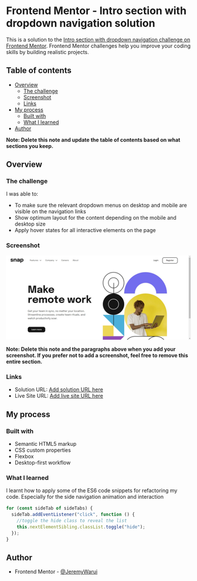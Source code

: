 # Frontend Mentor - Intro section with dropdown navigation solution

This is a solution to the [Intro section with dropdown navigation challenge on Frontend Mentor](https://www.frontendmentor.io/challenges/intro-section-with-dropdown-navigation-ryaPetHE5). Frontend Mentor challenges help you improve your coding skills by building realistic projects.

## Table of contents

- [Overview](#overview)
  - [The challenge](#the-challenge)
  - [Screenshot](#screenshot)
  - [Links](#links)
- [My process](#my-process)
  - [Built with](#built-with)
  - [What I learned](#what-i-learned)
- [Author](#author)

**Note: Delete this note and update the table of contents based on what sections you keep.**

## Overview

### The challenge

I was able to:

- To make sure the relevant dropdown menus on desktop and mobile are visible on the navigation links
- Show optimum layout for the content depending on the mobile and desktop size
- Apply hover states for all interactive elements on the page

### Screenshot

![screenshot](./images/screenshot.jpg)

**Note: Delete this note and the paragraphs above when you add your screenshot. If you prefer not to add a screenshot, feel free to remove this entire section.**

### Links

- Solution URL: [Add solution URL here](https://github.com/JeremyWarui/IntroSectionChallenge)
- Live Site URL: [Add live site URL here](https://intro-section-challenge.vercel.app/)

## My process

### Built with

- Semantic HTML5 markup
- CSS custom properties
- Flexbox
- Desktop-first workflow

### What I learned

I learnt how to apply some of the ES6 code snippets for refactoring my code. Especially for the side navigation animation and interaction

```js
for (const sideTab of sideTabs) {
  sideTab.addEventListener("click", function () {
    //toggle the hide class to reveal the list
    this.nextElementSibling.classList.toggle("hide");
  });
}
```

## Author

- Frontend Mentor - [@JeremyWarui](https://www.frontendmentor.io/profile/jeremywarui)
